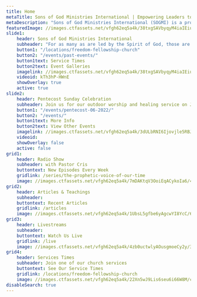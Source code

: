 ```yaml
---
title: Home
metaTitle: Sons of God Ministries International | Empowering Leaders to Empower Nations
metaDescription: "Sons of God Ministries International (SOGMI) is a prophetic and apostolic ministry. We focus on discipling the Body of Christ and spreading the Gospel throughout the world. We train believers to walk as overcomers in every area of life, build up the Body of Christ to go forth in the gifts of the Holy Spirit, and prepare God’s people for works of service until we all attain the full measure of the stature of Jesus Christ."
featuredImage: //images.ctfassets.net/vfgh62eq5a4k/38txgSAVbyqyM4iaIEiu8m/fd0ce8a519c635e7a8559e8ef0467dd2/download__3_.jpg
slide1: 
    header: Sons of God Ministries International
    subheader: "For as many as are led by the Spirit of God, those are the sons of God"
    button1: "/locations/freedom-fellowship-church"
    button2: "/events/past-events/"
    button1text: Service Times
    button2text: Event Galleries
    imagelink: //images.ctfassets.net/vfgh62eq5a4k/38txgSAVbyqyM4iaIEiu8m/fd0ce8a519c635e7a8559e8ef0467dd2/download__3_.jpg
    videoid: kTh3hP-HWnE
    showOverlay: true
    active: true 
slide2: 
    header: Pentecost Sunday Celebration
    subheader: Join us for our outdoor worship and healing service on June 5 at 9am
    button1: "/events/pentecost-06-2022/"
    button2: "/events/"
    button1text: More Info
    button2text: View Other Events
    imagelink: //images.ctfassets.net/vfgh62eq5a4k/3dULbRNI6Ijovjle5RBJNS/62c11f966ffe6e19bcdaaabf41ba0857/pentecost-2022-post-background-only__1_.jpg
    videoid: 
    showOverlay: false
    active: false
grid1:
    header: Radio Show
    subheader: with Pastor Cris
    buttontext: New Episodes Every Week
    gridlink: /series/the-prophetic-voice-of-our-time
    image: //images.ctfassets.net/vfgh62eq5a4k/7mDAKtqV3OoiEqACykoIa6/4a6d3277b9deb857b30f5735771303fa/59de700b69f6bf000143ec7d_IMG_4878-as-Smart-Object-1-smaller-compressor.jpg
grid2:
    header: Articles & Teachings
    subheader:
    buttontext: Recent Articles
    gridlink: /articles
    image: //images.ctfassets.net/vfgh62eq5a4k/1UbsL5gfbe6yAgcwYI8YcC/6089f0fd2bc76a28a01c56f10f305b52/aaron-burden-40490-unsplash__1_.jpg
grid3:
    header: Livestreams
    subheader: 
    buttontext: Watch Us Live
    gridlink: /live
    image: //images.ctfassets.net/vfgh62eq5a4k/4zb0uctwlyAOusgmoeCy2y/38fef6f7dc2f6f592b83a9f5798f22c3/elliot-teo-379059-unsplash__1_.jpg
grid4:
    header: Services Times
    subheader: Join one of our church services
    buttontext: See Our Service Times
    gridlink: /locations/freedom-fellowship-church
    image: //images.ctfassets.net/vfgh62eq5a4k/22Xn5wJ9Lis6seu6i66W8M/c35e1635e0dc76a9e6415002a3e8e814/Pastor_Mike_Laughing_IMG_0148__1_.jpg
disableSearch: true
---
```

